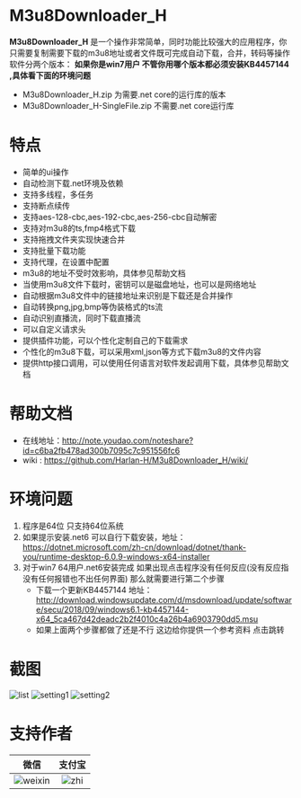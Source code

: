 # M3u8Downloader_H
**M3u8Downloader_H** 是一个操作非常简单，同时功能比较强大的应用程序，你只需要复制需要下载的m3u8地址或者文件既可完成自动下载，合并，转码等操作    
软件分两个版本：  **如果你是win7用户 不管你用哪个版本都必须安装KB4457144 ,具体看下面的环境问题**
  - M3u8Downloader_H.zip  为需要.net core的运行库的版本
  - M3u8Downloader_H-SingleFile.zip  不需要.net core运行库  



# 特点
 - 简单的ui操作
 - 自动检测下载.net环境及依赖
 - 支持多线程，多任务
 - 支持断点续传
 - 支持aes-128-cbc,aes-192-cbc,aes-256-cbc自动解密
 - 支持对m3u8的ts,fmp4格式下载
 - 支持拖拽文件夹实现快速合并
 - 支持批量下载功能
 - 支持代理，在设置中配置
 - m3u8的地址不受时效影响，具体参见帮助文档
 - 当使用m3u8文件下载时，密钥可以是磁盘地址，也可以是网络地址
 - 自动根据m3u8文件中的链接地址来识别是下载还是合并操作
 - 自动转换png,jpg,bmp等伪装格式的ts流
 - 自动识别直播流，同时下载直播流
 - 可以自定义请求头
 - 提供插件功能，可以个性化定制自己的下载需求
 - 个性化的m3u8下载，可以采用xml,json等方式下载m3u8的文件内容
 - 提供http接口调用，可以使用任何语言对软件发起调用下载，具体参见帮助文档

# 帮助文档
 - 在线地址：http://note.youdao.com/noteshare?id=c6ba2fb478ad300b7095c7c951556fc6
  - wiki  : https://github.com/Harlan-H/M3u8Downloader_H/wiki/

# 环境问题
 1. 程序是64位 只支持64位系统
 2. 如果提示安装.net6 可以自行下载安装，地址：https://dotnet.microsoft.com/zh-cn/download/dotnet/thank-you/runtime-desktop-6.0.9-windows-x64-installer
 3. 对于win7 64用户.net6安装完成  如果出现点击程序没有任何反应(没有反应指没有任何报错也不出任何界面) 那么就需要进行第二个步骤
    - 下载一个更新KB4457144   地址：http://download.windowsupdate.com/d/msdownload/update/software/secu/2018/09/windows6.1-kb4457144-x64_5ca467d42deadc2b2f4010c4a26b4a6903790dd5.msu
    - 如果上面两个步骤都做了还是不行 这边给你提供一个参考资料  点击跳转

# 截图
![list](https://user-images.githubusercontent.com/39378318/190357782-117bb79d-a7f3-43bb-9e16-aa7af88e5da8.png)
![setting1](https://user-images.githubusercontent.com/39378318/190357793-04773f9e-e02f-4fd3-ba01-f0af040cef75.png)
![setting2](https://user-images.githubusercontent.com/39378318/190357801-0035792a-76f3-49ca-a90b-08802fd63b43.png)

# 支持作者
|微信|支付宝|
|:--:|:--:|
|![weixin](https://user-images.githubusercontent.com/39378318/190890312-ab314b1e-24e8-4237-aa24-2f49752b49ab.png)|![zhi](https://user-images.githubusercontent.com/39378318/190890316-d16156a1-88bb-487a-a7a4-664cf0a5e4da.png)|
